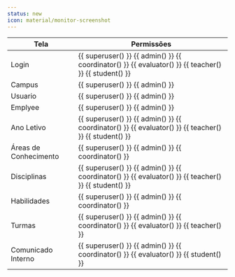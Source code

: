 ```yaml
---
status: new
icon: material/monitor-screenshot
---
```


| Tela | Permissões |
| -------------- | ------------- |
| Login | {{ superuser() }} {{ admin() }} {{ coordinator() }} {{ evaluator() }} {{ teacher() }} {{ student() }} |
| Campus | {{ superuser() }} {{ admin() }} |
| Usuario | {{ superuser() }} {{ admin() }}  |
| Emplyee | {{ superuser() }} {{ admin() }}  |
| Ano Letivo | {{ superuser() }} {{ admin() }} {{ coordinator() }} {{ evaluator() }} {{ teacher() }} {{ student() }} |
| Áreas de Conhecimento | {{ superuser() }} {{ admin() }} {{ coordinator() }}  |
| Disciplinas | {{ superuser() }} {{ admin() }} {{ coordinator() }} {{ evaluator() }} {{ teacher() }} {{ student() }} |
| Habilidades | {{ superuser() }} {{ admin() }} {{ coordinator() }}  |
| Turmas | {{ superuser() }} {{ admin() }} {{ coordinator() }} {{ evaluator() }} {{ teacher() }} |
| Comunicado Interno | {{ superuser() }} {{ admin() }} {{ coordinator() }} {{ evaluator() }}  {{ student() }} |
